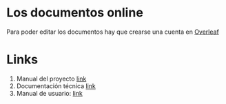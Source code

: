 # Los documentos online #

Para poder editar los documentos hay que crearse una cuenta en [Overleaf](https://www.overleaf.com/)

# Links #

1. Manual del proyecto [link](https://www.overleaf.com/17254483cctwzzbnvmgd)
2. Documentación técnica [link](https://www.overleaf.com/17254601wqrbdbhnjrks)
3. Manual de usuario: [link](https://www.overleaf.com/17254618wwntstxfkgwb)


